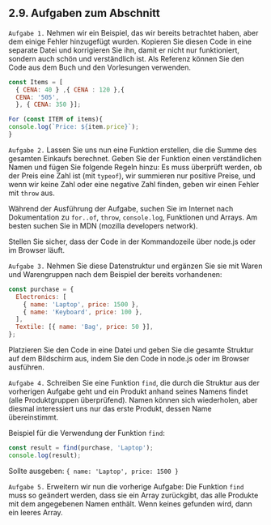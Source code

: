 ## 2.9. Aufgaben zum Abschnitt

`Aufgabe 1.` Nehmen wir ein Beispiel, das wir bereits betrachtet haben, aber dem einige Fehler hinzugefügt wurden. Kopieren Sie diesen Code in eine separate Datei und korrigieren Sie ihn, damit er nicht nur funktioniert, sondern auch schön und verständlich ist. Als Referenz können Sie den Code aus dem Buch und den Vorlesungen verwenden.

```js
const Items = [
  { CENA: 40 } ,{ CENA : 120 },{
  CENA: '505',
  }, { CENA: 350 }];

For (const ITEM of items){
console.log(`Price: ${item.price}`);
}
```

`Aufgabe 2.` Lassen Sie uns nun eine Funktion erstellen, die die Summe des gesamten Einkaufs berechnet. Geben Sie der Funktion einen verständlichen Namen und fügen Sie folgende Regeln hinzu: Es muss überprüft werden, ob der Preis eine Zahl ist (mit `typeof`), wir summieren nur positive Preise, und wenn wir keine Zahl oder eine negative Zahl finden, geben wir einen Fehler mit `throw` aus.

Während der Ausführung der Aufgabe, suchen Sie im Internet nach Dokumentation zu `for..of`, `throw`, `console.log`, Funktionen und Arrays. Am besten suchen Sie in MDN (mozilla developers network).

Stellen Sie sicher, dass der Code in der Kommandozeile über node.js oder im Browser läuft.

`Aufgabe 3.` Nehmen Sie diese Datenstruktur und ergänzen Sie sie mit Waren und Warengruppen nach dem Beispiel der bereits vorhandenen:

```js
const purchase = {
  Electronics: [
    { name: 'Laptop', price: 1500 },
    { name: 'Keyboard', price: 100 },
  ],
  Textile: [{ name: 'Bag', price: 50 }],
};
```

Platzieren Sie den Code in eine Datei und geben Sie die gesamte Struktur auf dem Bildschirm aus, indem Sie den Code in node.js oder im Browser ausführen.

`Aufgabe 4.` Schreiben Sie eine Funktion `find`, die durch die Struktur aus der vorherigen Aufgabe geht und ein Produkt anhand seines Namens findet (alle Produktgruppen überprüfend). Namen können sich wiederholen, aber diesmal interessiert uns nur das erste Produkt, dessen Name übereinstimmt.

Beispiel für die Verwendung der Funktion `find`:

```js
const result = find(purchase, 'Laptop');
console.log(result);
```

Sollte ausgeben: `{ name: 'Laptop', price: 1500 }`

`Aufgabe 5.` Erweitern wir nun die vorherige Aufgabe: Die Funktion `find` muss so geändert werden, dass sie ein Array zurückgibt, das alle Produkte mit dem angegebenen Namen enthält. Wenn keines gefunden wird, dann ein leeres Array.
